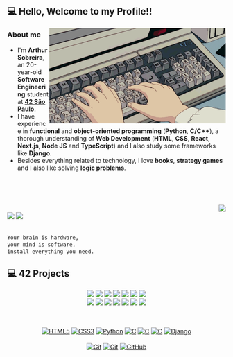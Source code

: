 ## 💻 Hello, Welcome to my Profile!!

<img src=pragramming.gif height=220 align=right>

<h3>About me</h3> 
<ul>
   <li>I'm <strong>Arthur Sobreira</strong>, an 20-year-old <strong>Software Engineering</strong> student at <strong><a href="https://www.42network.org/" target="_blank">42 São Paulo</a></strong>.</li>
   <li>I have experience in <strong>functional</strong> and <strong>object-oriented programming</strong> (<strong>Python</strong>, <strong>C/C++</strong>), a thorough understanding of <strong>Web Development</strong> (<strong>HTML</strong>, <strong>CSS</strong>, <strong>React</strong>, <strong>Next.js</strong>, <strong>Node JS</strong> and <strong>TypeScript</strong>) and I also study some frameworks like <strong>Django</strong>.</li>
   <li>Besides everything related to technology, I love <strong>books</strong>, <strong>strategy games</strong> and I also like solving <strong>logic problems</strong>.</li>
</ul><br>

##

<br>

<div>
  <a href="https://github.com/ArthurSobreira"><img align="right" height="180" src="https://github-readme-stats.vercel.app/api?username=ArthurSobreira&show_icons=false&theme=apprentice&include_all_commits=false&count_private=false"></a><br>
  <a align="center" href="mailto:tutusobreirai@gmail.com"><img src="https://img.shields.io/badge/-Gmail-%23333?style=for-the-badge&logo=gmail&logoColor=white" target="_blank"></a>
  <a align="center" href="https://www.linkedin.com/in/arthur-sobreira-96591722b" target="_blank"><img src="https://img.shields.io/badge/-LinkedIn-%230077B5?style=for-the-badge&logo=linkedin&logoColor=white" target="_blank"></a>
</div>
 
<br> 

```
Your brain is hardware, 
your mind is software, 
install everything you need.
```

## 💻 42 Projects

<div align="center">
   <a href="https://github.com/ArthurSobreira/42_libft" target="_blank"><img height=100 src="https://github.com/byaliego/42-project-badges/blob/main/badges/libftm.png"></a>
   <a href="https://github.com/ArthurSobreira/42_get_next_line" target="_blank"><img height=100 src="https://github.com/byaliego/42-project-badges/blob/main/badges/get_next_linem.png"></a>
   <a href="https://github.com/ArthurSobreira/42_ft_printf" target="_blank"><img height=100 src="https://github.com/byaliego/42-project-badges/blob/main/badges/ft_printfm.png"></a>
   <a href="https://github.com/ArthurSobreira/42_born2beroot" target="_blank"><img height=100 src="https://github.com/byaliego/42-project-badges/raw/main/badges/born2berootm.png"></a>
   <a href="https://github.com/ArthurSobreira/42_fdf" target="_blank"><img height=100 src="https://github.com/byaliego/42-project-badges/raw/main/badges/fdfm.png"></a>
   <a href="https://github.com/ArthurSobreira/42_pipex" target="_blank"><img height=100 src="https://github.com/byaliego/42-project-badges/raw/main/badges/pipexm.png"></a>
   <a href="https://github.com/ArthurSobreira/42_push_swap" target="_blank"><img height=100 src="https://github.com/byaliego/42-project-badges/raw/main/badges/push_swapm.png"></a>
   <br>
   <a href="https://github.com/ArthurSobreira/42_minishell" target="_blank"><img height=100 src="https://github.com/byaliego/42-project-badges/raw/main/badges/minishellm.png"></a>
   <a href="https://github.com/ArthurSobreira/42_philosophers" target="_blank"><img height=105 src="https://github.com/byaliego/42-project-badges/raw/main/badges/philosophersm.png"></a>
   <a href="https://github.com/ArthurSobreira/42_NetPractice" target="_blank"><img height=100 src="https://github.com/byaliego/42-project-badges/raw/main/badges/netpracticee.png"></a>
   <a href="https://github.com/ArthurSobreira/42_cub3D" target="_blank"><img height=100 src="https://github.com/byaliego/42-project-badges/raw/main/badges/cub3dm.png"></a>
   <a href="https://github.com/ArthurSobreira/42_CPP" target="_blank"><img height=100 src="https://github.com/byaliego/42-project-badges/raw/main/badges/cppm.png"></a>
   <a href="https://github.com/ArthurSobreira/42_inception" target="_blank"><img height=100 src="https://github.com/byaliego/42-project-badges/raw/main/badges/inceptione.png"></a>
   <a href="https://github.com/ArthurSobreira/42_webserv" target="_blank"><img height=100 src="https://github.com/byaliego/42-project-badges/raw/main/badges/webservm.png"></a>
</div>

##

<div align="center" style="display: inline_block"><br>
  <a href='https://github.com/ArthurSobreira?tab=repositories&q=&type=&language=html&sort='><img align="center" alt="HTML5" height=30
       src="https://img.shields.io/badge/HTML5-E34F26?style=for-the-badge&logo=html5&logoColor=white"></a>
  <a href='https://github.com/ArthurSobreira?tab=repositories&q=CSS&type=&language=&sort='><img align="center" alt="CSS3" height=30
       src="https://img.shields.io/badge/CSS3-1572B6?style=for-the-badge&logo=css3&logoColor=white"></a>
  <a href='https://github.com/ArthurSobreira?tab=repositories&q=Python&type=&language=&sort='><img align="center" alt="Python" height=30 
       src="https://img.shields.io/badge/Python-14354C?style=for-the-badge&logo=python&logoColor=white"></a>
  <a href='https://github.com/ArthurSobreira?tab=repositories&q=&type=&language=c&sort='><img align="center" alt="C" height=30 
       src="https://img.shields.io/badge/C-00599C?style=for-the-badge&logo=c&logoColor=white"></a>
   <a href='https://github.com/ArthurSobreira?tab=repositories&q=&type=&language=c%2B%2B&sort='><img align="center" alt="C" height=30 
       src="https://img.shields.io/badge/C%2B%2B-00599C?style=for-the-badge&logo=c%2B%2B&logoColor=white"></a>
   <a href='https://github.com/ArthurSobreira?tab=repositories&q=&type=&language=c&sort='><img align="center" alt="C" height=30 
       src="https://img.shields.io/badge/Shell_Script-121011?style=for-the-badge&logo=gnu-bash&logoColor=white"></a>
  <a href='https://github.com/ArthurSobreira?tab=repositories&q=Django&type=&language=&sort='><img align="center" alt="Django" height=30 
       src="https://img.shields.io/badge/django-%23092E20.svg?style=for-the-badge&logo=django&logoColor=white"></a>
</div>
<div align="center" style="display: inline_block"><br>
   <a href='https://github.com/ArthurSobreira'><img align="center" alt="Git" height=30 
       src="https://img.shields.io/badge/docker-%230db7ed.svg?style=for-the-badge&logo=docker&logoColor=white"></a>
   <a href='https://github.com/ArthurSobreira'><img align="center" alt="Git" height=30 
       src="https://img.shields.io/badge/GIT-E44C30?style=for-the-badge&logo=git&logoColor=white"></a>
  <a href='https://github.com/ArthurSobreira'><img align="center" alt="GitHub" height=30
       src="https://img.shields.io/badge/GitHub-100000?style=for-the-badge&logo=github&logoColor=white"></a>
</div>

